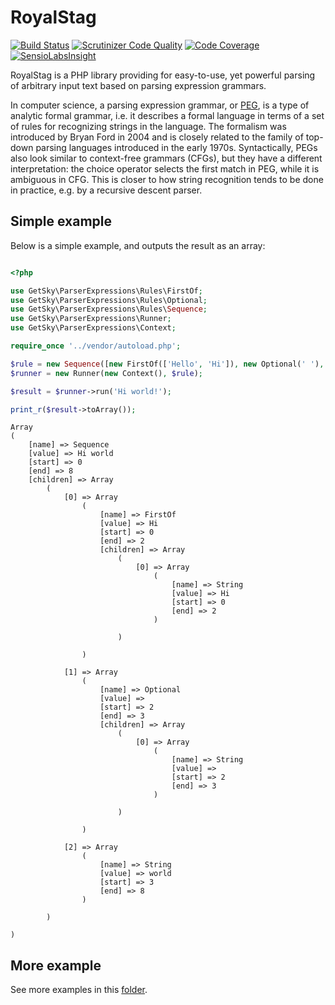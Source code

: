 RoyalStag
=========
[![Build Status](https://travis-ci.org/JimmDiGrizli/RoyalStag.svg)](https://travis-ci.org/JimmDiGrizli/RoyalStag)
[![Scrutinizer Code Quality](https://scrutinizer-ci.com/g/JimmDiGrizli/RoyalStag/badges/quality-score.png?b=develop)](https://scrutinizer-ci.com/g/JimmDiGrizli/RoyalStag/?branch=develop)
[![Code Coverage](https://scrutinizer-ci.com/g/JimmDiGrizli/RoyalStag/badges/coverage.png?b=develop)](https://scrutinizer-ci.com/g/JimmDiGrizli/RoyalStag/?branch=develop)
[![SensioLabsInsight](https://insight.sensiolabs.com/projects/d2b5f130-4e85-46fb-873f-bfcc9583c745/mini.png)](https://insight.sensiolabs.com/projects/d2b5f130-4e85-46fb-873f-bfcc9583c745)

RoyalStag is a PHP library providing for easy-to-use, yet powerful parsing of
arbitrary input text based on parsing expression grammars.

In computer science, a parsing expression grammar, 
or [PEG](http://en.wikipedia.org/wiki/Parsing_expression_grammar "Parsing expression grammar"), 
is a type of analytic formal grammar, i.e. it describes a formal language in 
terms of a set of rules for recognizing strings in the language. The formalism 
was introduced by Bryan Ford in 2004 and is closely related to the family of 
top-down parsing languages introduced in the early 1970s. Syntactically, PEGs 
also look similar to context-free grammars (CFGs), but they have a different 
interpretation: the choice operator selects the first match in PEG, while it is 
ambiguous in CFG. This is closer to how string recognition tends to be done in 
practice, e.g. by a recursive descent parser.

Simple example
--------------
Below is a simple example, and outputs the result as an array:

```php

<?php

use GetSky\ParserExpressions\Rules\FirstOf;
use GetSky\ParserExpressions\Rules\Optional;
use GetSky\ParserExpressions\Rules\Sequence;
use GetSky\ParserExpressions\Runner;
use GetSky\ParserExpressions\Context;

require_once '../vendor/autoload.php';

$rule = new Sequence([new FirstOf(['Hello', 'Hi']), new Optional(' '), 'world']);
$runner = new Runner(new Context(), $rule);

$result = $runner->run('Hi world!');

print_r($result->toArray());
```

```
Array
(
    [name] => Sequence
    [value] => Hi world
    [start] => 0
    [end] => 8
    [children] => Array
        (
            [0] => Array
                (
                    [name] => FirstOf
                    [value] => Hi
                    [start] => 0
                    [end] => 2
                    [children] => Array
                        (
                            [0] => Array
                                (
                                    [name] => String
                                    [value] => Hi
                                    [start] => 0
                                    [end] => 2
                                )

                        )

                )

            [1] => Array
                (
                    [name] => Optional
                    [value] =>  
                    [start] => 2
                    [end] => 3
                    [children] => Array
                        (
                            [0] => Array
                                (
                                    [name] => String
                                    [value] =>  
                                    [start] => 2
                                    [end] => 3
                                )

                        )

                )

            [2] => Array
                (
                    [name] => String
                    [value] => world
                    [start] => 3
                    [end] => 8
                )

        )

)
```

More example
------------
See more examples in this [folder](https://github.com/JimmDiGrizli/RoyalStag/tree/develop/example).

